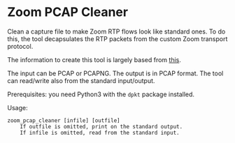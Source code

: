 # Zoom PCAP Cleaner

Clean a capture file to make Zoom RTP flows look like standard ones.
To do this, the tool decapsulates the RTP packets from the custom Zoom transport protocol.

The information to create this tool is largely based from [this](https://citizenlab.ca/2020/04/move-fast-roll-your-own-crypto-a-quick-look-at-the-confidentiality-of-zoom-meetings/).

The input can be PCAP or PCAPNG. The output is in PCAP format. The tool can read/write also from the standard input/output.

Prerequisites: you need Python3 with the `dpkt` package installed.

Usage: 
```
zoom_pcap_cleaner [infile] [outfile]
    If outfile is omitted, print on the standard output.
    If infile is omitted, read from the standard input.
```
